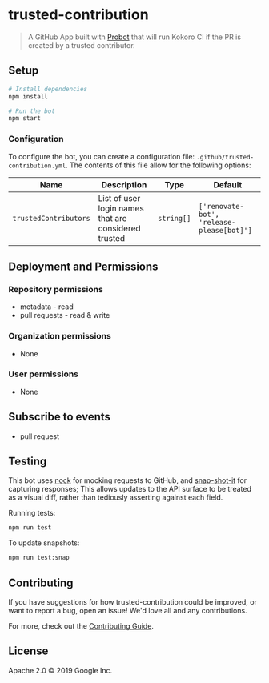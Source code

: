 # trusted-contribution

> A GitHub App built with [Probot](https://github.com/probot/probot) that will run Kokoro CI if the PR is created by a trusted contributor.

## Setup

```sh
# Install dependencies
npm install

# Run the bot
npm start
```

### Configuration

To configure the bot, you can create a configuration file:
`.github/trusted-contribution.yml`. The contents of this file allow for the following
options:

| Name | Description | Type | Default |
|----- | ----------- | ---- | ------- |
| `trustedContributors` | List of user login names that are considered trusted  | `string[]` | `['renovate-bot', 'release-please[bot]']` |

## Deployment and Permissions

### Repository permissions
- metadata - read
- pull requests - read & write

### Organization permissions
- None

### User permissions
- None

## Subscribe to events
- pull request

## Testing

This bot uses [nock](https://www.npmjs.com/package/nock) for mocking requests
to GitHub, and [snap-shot-it](https://www.npmjs.com/package/snap-shot-it) for capturing
responses; This allows updates to the API surface to be treated as a visual diff,
rather than tediously asserting against each field.

Running tests:

```sh
npm run test
```

To update snapshots:

```sh
npm run test:snap
```

## Contributing

If you have suggestions for how trusted-contribution could be improved, or want to report a bug, open an issue! We'd love all and any contributions.

For more, check out the [Contributing Guide](CONTRIBUTING.md).

## License

Apache 2.0 © 2019 Google Inc.
